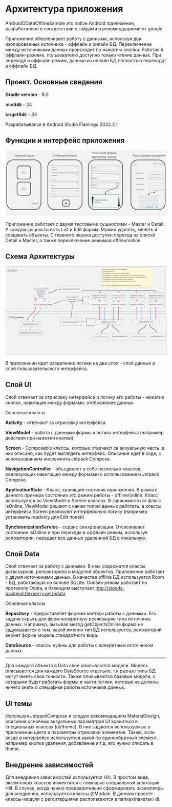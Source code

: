 # Архитектура приложения

AndroidODataOfflineSample это native Android приложение, разработанное в соответствии с гайдами и рекомендациями от google.

Приложение обеспечивает работу с данными, используя два изолированных источника - оффлайн и онлайн БД. 
Переключение между источниками данных происходит по нажатию кнопки. Работая в оффлайн-режиме, пользователю доступно только чтение данных. При переходе в оффлайн режим, данные из онлайн БД полностью переходят в оффлайн БД.

## Проект. Основные сведения

**Gradle version** - 8.0

**minSdk** - 24

**targetSdk** - 33

Разрабатывался в Android Studio Flamingo 2022.2.1

## Функции и интерфейс приложения

![Интерфейс](images/Architecture1.jpg)

Приложение работает с двумя тестовыми сущностями - Master и Detail. У каждой сущности есть List и Edit формы.
Можно удалять, менять и создавать объекты. С главного экрана доступен переход на списки Detail и Master, а также переключение режимов offline/online

## Схема Архитектуры

![Схема архитектуры](images/Architecture2.jpg)

В приложении идет разделение логики на два слоя - слой данных и слой пользовательского интерфейса.

## Слой UI

Слой отвечает за отрисовку интерфейса и логику его работы - нажатие кнопок, навигация между формами, отображение данных.

Основные классы

**Activity** - отвечают за отрисовку интерфейса

**ViewModel** - работа с данными формы и логика интерфейса (например действия при нажатии кнопки)

**Screen** - Composable классы, которые отвечают за визуальную часть. в них описано, как будет выглядеть интерфейс. Описание идет в коде, с использованием инсрумента Jetpack Compose.
 
**NavigationController** - объединяет в себе несколько классов, реализующих навигацию между формами с использованием Jetpack Compose.

**ApplicationState** - Класс, хранящий состяния приложения. В рамках данного примера состояние это режим работы - offline/online. Класс используется во ViewModel и Screen классах. В зависимости от флага isOnline, ViewModel решают с каким типом данных работать, а классы интерфейса Screen реализуют интерфейсную логику (например установить readonly для Edit полей)

**SynchronizationService** - сервис синхронизации. Отслеживает состояние isOnline и при переходе в оффлайн режим, используя репозитории, передает все данные удаленной БД в локальную.

## Слой Data

Слой отвечает за работу с данными. В нем содержатся классы датасоурсов, репозиториев и моделей объектов. Приложение работает с двумя источниками данных.
В качестве offline БД используется Room - БД, работающая на основе SQLite.
Онлайн режим работает по протоколу Odata, а бэкендом выступает http://stands-backend.flexberry.net/odata

Основные классы

**Repository** - предоставляет формам методы работы с данными. Его задача скрыть для форм конкретную реализацию типа источника данных. Например, вызывая метод getObjectsOnline форма не задумывается о том, какой именно тип БД используется, репозиторий вернет форме модель стандартного вида. 

**DataSource** - классы нужны для работы с конкретным источником данных.

****

Для каждого объекта в Data слое описываются модели. Модель описывается для каждого DataSource отдельно, т.к разные типы БД могут иметь свои тонкости. Также описываются базовые модели, с которыми будут работать формы и части логики, которые не должны ничего знать о специфике работы источников данных.



## UI темы

Используя JetpackCompose и следую рекомендациям MaterialDesign, описание основных визуальных параметров UI храниться в специальных классах (ui/theme). В них задаются используемые в приложении цвета и параметры отрисовки элементов.
Также, если везде в интерфейсе используется какой-то единообразный элемент, например кнопка удаления, добавление и т.д, его нужно описать в theme.

## Внедрение зависимостей

Для внедрения зависимостей используется Hilt. В простом виде, экземпляры классов инжектятся с помощью специальный аннотаций Hilt. В случае, когда нужно предварительно сформировать экземпляры для внедрения, используются классы @Module. В данном проекте классы-модули с регситарциями располагаются в папках(пакетах) di.

